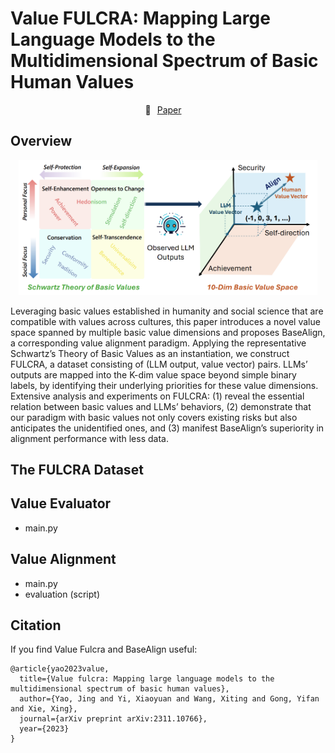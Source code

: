 # Value FULCRA: Mapping Large Language Models to the Multidimensional Spectrum of Basic Human Values
<p align="center" style="display: flex; flex-direction: row; justify-content: center; align-items: center">
📄 <a href="https://aclanthology.org/2024.naacl-long.486.pdf" target="_blank" style="margin-right: 15px; margin-left: 10px">Paper</a>
</p>

## Overview
<p align="center"> <img src="figures/introduction.png" style="width: 95%;" id="title-icon"></p>
Leveraging basic values established in humanity and social science that are compatible with values across cultures, this paper introduces a novel value space spanned by multiple basic value dimensions and proposes BaseAlign, a corresponding value alignment paradigm. Applying the representative Schwartz’s Theory of Basic Values as an instantiation, we construct FULCRA, a dataset consisting of (LLM output, value vector) pairs. LLMs’ outputs are mapped into the K-dim value space beyond simple binary labels, by identifying their underlying priorities for these value dimensions. Extensive analysis and experiments on FULCRA: (1) reveal the essential relation between basic values and LLMs’ behaviors, (2) demonstrate that our paradigm with basic values not only covers existing risks but also anticipates the unidentified ones, and (3) manifest BaseAlign’s superiority in alignment performance with less data.

## The FULCRA Dataset


## Value Evaluator
- main.py

## Value Alignment
- main.py
- evaluation (script)

## Citation
If you find Value Fulcra and BaseAlign useful:
```
@article{yao2023value,
  title={Value fulcra: Mapping large language models to the multidimensional spectrum of basic human values},
  author={Yao, Jing and Yi, Xiaoyuan and Wang, Xiting and Gong, Yifan and Xie, Xing},
  journal={arXiv preprint arXiv:2311.10766},
  year={2023}
}
```